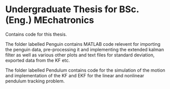 # Undergraduate Thesis for BSc. (Eng.) MEchatronics
Contains code for this thesis.

The folder labelled Penguin contains MATLAB code relevent for importing the penguin data, pre-processing it and implementing the extended kalman filter as well as various other plots and text files for standard deviation, exported data from the KF etc.

The folder labelled Pendulum contains code for the simulation of the motion and implementation of the KF and EKF for the linear and nonlinear pendulum tracking problem.

